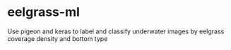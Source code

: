 # eelgrass-ml
Use pigeon and keras to label and classify underwater images by eelgrass coverage density and bottom type
